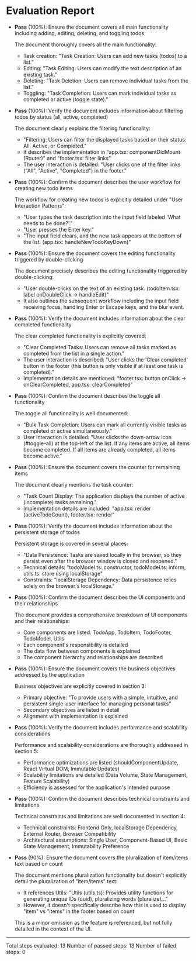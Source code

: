 # Evaluation Report

- **Pass** (100%): Ensure the document covers all main functionality including adding, editing, deleting, and toggling todos
  
  The document thoroughly covers all the main functionality:
  - Task creation: "Task Creation: Users can add new tasks (todos) to a list."
  - Editing: "Task Editing: Users can modify the text description of an existing task."
  - Deleting: "Task Deletion: Users can remove individual tasks from the list."
  - Toggling: "Task Completion: Users can mark individual tasks as completed or active (toggle state)."

- **Pass** (100%): Verify the document includes information about filtering todos by status (all, active, completed)
  
  The document clearly explains the filtering functionality:
  - "Filtering: Users can filter the displayed tasks based on their status: All, Active, or Completed."
  - It describes the implementation in "app.tsx: componentDidMount (Router)" and "footer.tsx: filter links"
  - The user interaction is detailed: "User clicks one of the filter links ("All", "Active", "Completed") in the footer."

- **Pass** (100%): Confirm the document describes the user workflow for creating new todo items
  
  The workflow for creating new todos is explicitly detailed under "User Interaction Patterns":
  - "User types the task description into the input field labeled 'What needs to be done?'."
  - "User presses the Enter key."
  - "The input field clears, and the new task appears at the bottom of the list. (app.tsx: handleNewTodoKeyDown)"

- **Pass** (100%): Ensure the document covers the editing functionality triggered by double-clicking
  
  The document precisely describes the editing functionality triggered by double-clicking:
  - "User double-clicks on the text of an existing task. (todoItem.tsx: label onDoubleClick -> handleEdit)"
  - It also outlines the subsequent workflow including the input field receiving focus, handling Enter or Escape keys, and the blur event.

- **Pass** (100%): Verify the document includes information about the clear completed functionality
  
  The clear completed functionality is explicitly covered:
  - "Clear Completed Tasks: Users can remove all tasks marked as completed from the list in a single action."
  - The user interaction is described: "User clicks the 'Clear completed' button in the footer (this button is only visible if at least one task is completed)."
  - Implementation details are mentioned: "footer.tsx: button onClick -> onClearCompleted, app.tsx: clearCompleted"

- **Pass** (100%): Confirm the document describes the toggle all functionality
  
  The toggle all functionality is well documented:
  - "Bulk Task Completion: Users can mark all currently visible tasks as completed or active simultaneously."
  - User interaction is detailed: "User clicks the down-arrow icon (#toggle-all) at the top-left of the list. If any items are active, all items become completed. If all items are already completed, all items become active."

- **Pass** (100%): Ensure the document covers the counter for remaining items
  
  The document clearly mentions the task counter:
  - "Task Count Display: The application displays the number of active (incomplete) tasks remaining."
  - Implementation details are included: "app.tsx: render (activeTodoCount), footer.tsx: render"

- **Pass** (100%): Verify the document includes information about the persistent storage of todos
  
  Persistent storage is covered in several places:
  - "Data Persistence: Tasks are saved locally in the browser, so they persist even after the browser window is closed and reopened."
  - Technical details: "todoModel.ts: constructor, todoModel.ts: inform, utils.ts: store using localStorage"
  - Constraints: "localStorage Dependency: Data persistence relies solely on the browser's localStorage."

- **Pass** (100%): Confirm the document describes the UI components and their relationships
  
  The document provides a comprehensive breakdown of UI components and their relationships:
  - Core components are listed: TodoApp, TodoItem, TodoFooter, TodoModel, Utils
  - Each component's responsibility is detailed
  - The data flow between components is explained
  - The component hierarchy and relationships are described

- **Pass** (100%): Ensure the document covers the business objectives addressed by the application
  
  Business objectives are explicitly covered in section 3:
  - Primary objective: "To provide users with a simple, intuitive, and persistent single-user interface for managing personal tasks"
  - Secondary objectives are listed in detail
  - Alignment with implementation is explained

- **Pass** (100%): Verify the document includes performance and scalability considerations
  
  Performance and scalability considerations are thoroughly addressed in section 5:
  - Performance optimizations are listed (shouldComponentUpdate, React Virtual DOM, Immutable Updates)
  - Scalability limitations are detailed (Data Volume, State Management, Feature Scalability)
  - Efficiency is assessed for the application's intended purpose

- **Pass** (100%): Confirm the document describes technical constraints and limitations
  
  Technical constraints and limitations are well documented in section 4:
  - Technical constraints: Frontend Only, localStorage Dependency, External Router, Browser Compatibility
  - Architectural assumptions: Single User, Component-Based UI, Basic State Management, Immutability Preference

- **Pass** (90%): Ensure the document covers the pluralization of item/items text based on count
  
  The document mentions pluralization functionality but doesn't explicitly detail the pluralization of "item/items" text:
  - It references Utils: "Utils (utils.ts): Provides utility functions for generating unique IDs (uuid), pluralizing words (pluralize)..."
  - However, it doesn't specifically describe how this is used to display "item" vs "items" in the footer based on count
  
  This is a minor omission as the feature is referenced, but not fully detailed in the context of the UI.

---

Total steps evaluated: 13
Number of passed steps: 13
Number of failed steps: 0